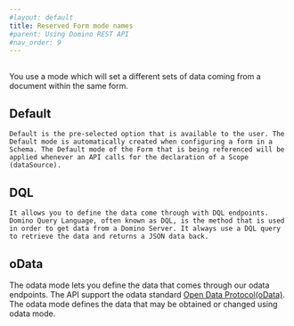 ```yaml
---
#layout: default
title: Reserved Form mode names
#parent: Using Domino REST API
#nav_order: 9
---
```


## 
You use a mode which will set a different sets of data coming from a document within the same form. 
 ## Default   
    Default is the pre-selected option that is available to the user. The Default mode is automatically created when configuring a form in a Schema. The Default mode of the Form that is being referenced will be applied whenever an API calls for the declaration of a Scope (dataSource). 


## DQL                           
    It allows you to define the data come through with DQL endpoints.  Domino Query Language, often known as DQL, is the method that is used in order to get data from a Domino Server. It always use a DQL query to retrieve the data and returns a JSON data back. 


## oData                         
  The odata mode lets you define the data that comes through our odata endpoints. The API support the odata standard [Open Data Protocol(oData)](https://en.wikipedia.org/wiki/). The odata mode defines the data that may be obtained or changed using odata mode. 


<!--See additional topics under this category for more information.-->
